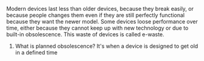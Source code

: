 Modern devices last less than older devices, because they break easily, or because people changes them even if they are still perfectly functional because they want the newer model. 
Some devices loose performance over time, either because they cannot keep up with new technology or due to built-in obsolescence.
This waste of devices is called e-waste.

1) What is planned obsolescence?
	It's when a device is designed to get old in a defined time
	